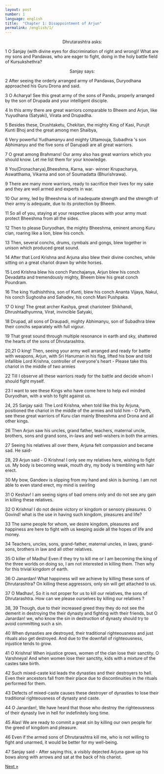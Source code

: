 ```yaml
---
layout: post
number: 1
language: english
title:  "Chapter 1: Disappointment of Arjun"
permalink: /english/1/
---
```


<center>Dhrutarashtra asks: </center>

1 O Sanjay (with divine eyes for discrimination of right and wrong)! What are my sons and Pandavas, who are eager to fight, doing in the holy battle field of Kursukshethra?

<center>Sanjay says: </center>

2 After seeing the orderly arranged army of Pandavas, Duryodhana approached his Guru Drona and said.

3 O Acharya! See this great army of the sons of Pandu, properly arranged by the son of Drupada and your intelligent disciple.

4 In this army there are great warriors comparable to Bheem and Arjun, like Yuyudhana (Satyaki), Virata and Drupadha. 

5 Besides these, Drushtaketu, Chekitan, the mighty King of Kasi, Purujit Kunti Bhoj and the great among men Shaibya, 

6 Very powerful Yudhamanyu and mighty Uttamouja,  Subadhra 's son Abhimanyu and the five sons of Darupadi are all great warriors.

7 O great among Brahmans! Our army also has great warriors which you should know. Let me list them for your knowledge.

8 You(Dronacharya),Bheeshma, Karna, war- winner Krupacharya, Aswatthama, Vikarna and son of Soumadatta (Bhurishrawa).

9 There are many more warriors, ready to sacrifice their lives for my sake and they are well armed and experts in war.

10 Our army, led by Bheeshma is of inadequate strength and the strength of their army is adequate, due to its protection by Bheem.

11 So all of you, staying at your respective places with your army must protect Bheeshma from all the sides.

12 Then to please Duryodhan, the mighty Bheeshma, eminent among Kuru clan, roaring like a lion, blew his conch.

13 Then, several conchs, drums, cymbals and gongs, blew together in unison which produced great sound.

14 After that Lord Krishna and Arjuna also blew their divine conches, while sitting on a great chariot drawn by white horses.

15 Lord Krishna blew his conch Panchajanya, Arjun blew his conch Devadatta and tremendously mighty, Bheem blew his great conch Poundram.

16 The king Yudhishthira, son of Kunti, blew his conch Ananta Vijaya, Nakul, his conch Sughosha and Sahadev, his conch Mani Pushpaka.

17 O king! The great archer Kashya, great charioteer Shikhandi, Dhrushtadhyumna, Virat, invincible Satyaki, 

18 Drupad, all sons of Draupadi, mighty Abhimanyu, son of Subadhra blew their conchs separately with full vigour.

19 That great sound through multiple resonance in earth and sky, shattered the hearts of the sons of Dhrutarashtra.

20,21 O king! Then, seeing your army well arranged and ready for battle with weapons, Arjun, with Sri Hanuman in his flag, lifted his bow and told infallible Lord Krishna, controller of everyone's heart - Please take this chariot in the middle of two armies

22 Till I observe all these warriors ready for the battle and decide whom I should fight myself.

23 I want to see these Kings who have come here to help evil minded Duryodhan, with a wish to fight against us.

24, 25 Sanjay said: The Lord Krishna, when told like this by Arjuna, positioned the chariot in the middle of the armies and told him - O Parth, see these great warriors of Kuru clan mainly Bheeshma and Drona and all other kings.

26 Then Arjun saw his uncles, grand father, teachers, maternal uncle, brothers, sons and grand sons, in-laws and well-wishers in both the armies.

27 Seeing his relatives all over there, Arjuna felt compassion and became sad. He said-

28, 29 Arjun said - O Krishna! I only see my relatives here, wishing to fight us. My body is becoming weak,  mouth dry, my body is trembling with hair erect.

30 My bow, Gandeev is slipping from my hand and skin is burning. I am not able to even stand erect, my mind is swirling

31 O Keshav! I am seeing signs of bad omens only and do not see any gain in killing these relatives.

32 O Krishna! I do not desire victory or kingdom or sensory pleasures. O Govind! what is the use in having such kingdom, pleasures and life?

33 The same people for whom, we desire kingdom, pleasures and happiness are here to fight with us keeping aside all the hopes of life and money.

34 Teachers, uncles, sons, grand-father, maternal uncles, in laws, grand-sons, brothers in law and all other relatives.

35 O killer of Madhu! Even if they try to kill me or I am becoming the king of the three worlds on doing so, I am not interested in killing them. Then why for this trivial kingdom of earth.

36 O Janardan! What happiness will we achieve by killing these sons of Dhrutarashtra? On killing these aggressors, only sin will get attached to us.

37 O Madhav!, So it is not proper for us to kill our relatives, the sons of Dhrutarashtra. How can we please ourselves by killing our relatives ?

38, 39 Though, due to their increased greed they they do not see the demerit in destroying the their dynasty and fighting with their friends, but O Janardan! we, who know the sin in destruction of dynasty should try to avoid committing such a sin.

40 When dynasties are destroyed, their traditional righteousness and just rituals also get destroyed. And due to the downfall of righteousness, injustice tends to grow.

41 O Krishna! When injustice grows, women of the clan lose their sanctity. O Varshneya! And when women lose their sanctity, kids with a mixture of the castes take birth.

42 Such mixed-caste kid leads the dynasties and their destroyers to hell. Even their ancestors fall from their place due to discontinuities in the rituals performed for them. 

43 Defects of mixed-caste causes these destroyer of dynasties to lose their traditional righteousness of dynasty and caste.

44 O Janardan!, We have heard that those who destroy the righteousness of their dynasty live in hell for indefinitely long time.

45 Alas! We are ready to commit a great sin by killing our own people for the greed of kingdom and pleasure.

46 Even if the armed sons of Dhrutarashtra kill me, who is not willing to fight and unarmed, it would be better for my well-being.

47 Sanjay said - After saying this, a visibly dejected Arjuna gave up his bows along with arrows and sat at the back of his chariot.

<a href="/english/2/" class="next">Next &raquo;</a>